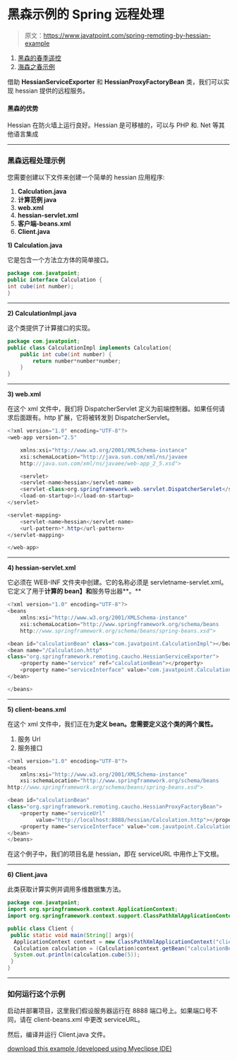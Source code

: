 # 黑森示例的 Spring 远程处理

> 原文：<https://www.javatpoint.com/spring-remoting-by-hessian-example>

1.  [黑森的春季遥控](#)
2.  [海森之春示例](#ex)

借助 **HessianServiceExporter** 和 **HessianProxyFactoryBean** 类，我们可以实现 hessian 提供的远程服务。

#### 黑森的优势

Hessian 在防火墙上运行良好。Hessian 是可移植的，可以与 PHP 和. Net 等其他语言集成

* * *

### 黑森远程处理示例

您需要创建以下文件来创建一个简单的 hessian 应用程序:

1.  **Calculation.java**
2.  **计算范例 java**
3.  **web.xml**
4.  **hessian-servlet.xml**
5.  **客户端-beans.xml**
6.  **Client.java**

**1) Calculation.java**

它是包含一个方法立方体的简单接口。

```java
package com.javatpoint;
public interface Calculation {
int cube(int number);
}

```

* * *

**2) CalculationImpl.java**

这个类提供了计算接口的实现。

```java
package com.javatpoint;
public class CalculationImpl implements Calculation{
	public int cube(int number) {
		return number*number*number;
	}
}

```

* * *

**3) web.xml**

在这个 xml 文件中，我们将 DispatcherServlet 定义为前端控制器。如果任何请求后面跟有。http 扩展，它将被转发到 DispatcherServlet。

```java
<?xml version="1.0" encoding="UTF-8"?>
<web-app version="2.5" 

	xmlns:xsi="http://www.w3.org/2001/XMLSchema-instance" 
	xsi:schemaLocation="http://java.sun.com/xml/ns/javaee 
	http://java.sun.com/xml/ns/javaee/web-app_2_5.xsd">

	<servlet>
    <servlet-name>hessian</servlet-name>
    <servlet-class>org.springframework.web.servlet.DispatcherServlet</servlet-class>
    <load-on-startup>1</load-on-startup>
</servlet>

<servlet-mapping>
    <servlet-name>hessian</servlet-name>
    <url-pattern>*.http</url-pattern>
</servlet-mapping>

</web-app>

```

* * *

**4) hessian-servlet.xml**

它必须在 WEB-INF 文件夹中创建。它的名称必须是 servletname-servlet.xml。它定义了用于**计算的 bean】和**服务导出器**。**

```java
<?xml version="1.0" encoding="UTF-8"?>
<beans 
	xmlns:xsi="http://www.w3.org/2001/XMLSchema-instance"
	xsi:schemaLocation="http://www.springframework.org/schema/beans 
	http://www.springframework.org/schema/beans/spring-beans.xsd">

<bean id="calculationBean" class="com.javatpoint.CalculationImpl"></bean>
<bean name="/Calculation.http" 
class="org.springframework.remoting.caucho.HessianServiceExporter">
	<property name="service" ref="calculationBean"></property>
	<property name="serviceInterface" value="com.javatpoint.Calculation"></property>
</bean>

</beans>

```

* * *

**5) client-beans.xml**

在这个 xml 文件中，我们正在为**定义 bean。您需要定义这个类的两个属性。**

1.  服务 Url
2.  服务接口

```java
<?xml version="1.0" encoding="UTF-8"?>
<beans 
	xmlns:xsi="http://www.w3.org/2001/XMLSchema-instance"
	xsi:schemaLocation="http://www.springframework.org/schema/beans 
http://www.springframework.org/schema/beans/spring-beans.xsd">

<bean id="calculationBean" 
class="org.springframework.remoting.caucho.HessianProxyFactoryBean">
	<property name="serviceUrl" 
         value="http://localhost:8888/hessian/Calculation.http"></property>
	<property name="serviceInterface" value="com.javatpoint.Calculation"></property>
</bean>
</beans>

```

在这个例子中，我们的项目名是 hessian，即在 serviceURL 中用作上下文根。

* * *

**6) Client.java**

此类获取计算实例并调用多维数据集方法。

```java
package com.javatpoint;
import org.springframework.context.ApplicationContext;
import org.springframework.context.support.ClassPathXmlApplicationContext;

public class Client {
 public static void main(String[] args){
  ApplicationContext context = new ClassPathXmlApplicationContext("client-beans.xml");
  Calculation calculation = (Calculation)context.getBean("calculationBean");
  System.out.println(calculation.cube(5));
 }
}

```

* * *

### 如何运行这个示例

启动并部署项目，这里我们假设服务器运行在 8888 端口号上。如果端口号不同，请在 client-beans.xml 中更改 serviceURL。

然后，编译并运行 Client.java 文件。

[download this example (developed using Myeclipse IDE)](https://static.javatpoint.com/src/sp/hessian.zip)